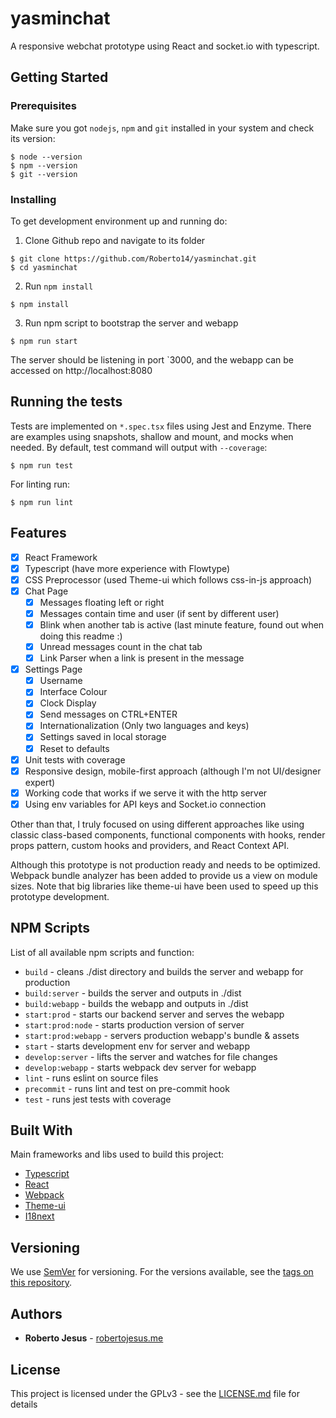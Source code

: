# yasminchat

A responsive webchat prototype using React and socket.io with typescript. 

## Getting Started

### Prerequisites

Make sure you got `nodejs`, `npm` and `git` installed in your system and check its version: 

```
$ node --version
$ npm --version
$ git --version
```

### Installing

To get development environment up and running do:
1. Clone Github repo and navigate to its folder

```
$ git clone https://github.com/Roberto14/yasminchat.git
$ cd yasminchat 
```

2. Run `npm install`
```
$ npm install
```

3. Run npm script to bootstrap the server and webapp
```
$ npm run start
```

The server should be listening in port `3000, and the webapp can be accessed on http://localhost:8080

## Running the tests

Tests are implemented on `*.spec.tsx` files using Jest and Enzyme. There are examples using snapshots, shallow
and mount, and mocks when needed. By default, test command will output with `--coverage`:

```
$ npm run test
```

For linting run:

```
$ npm run lint
```

## Features

- [x] React Framework
- [x] Typescript (have more experience with Flowtype)
- [x] CSS Preprocessor (used Theme-ui which follows css-in-js approach)
- [x] Chat Page
    - [x] Messages floating left or right
    - [x] Messages contain time and user (if sent by different user)
    - [x] Blink when another tab is active (last minute feature, found out when doing this readme :)
    - [x] Unread messages count in the chat tab
    - [x] Link Parser when a link is present in the message
- [x] Settings Page
    - [x] Username
    - [x] Interface Colour
    - [x] Clock Display
    - [x] Send messages on CTRL+ENTER
    - [x] Internationalization (Only two languages and keys)
    - [x] Settings saved in local storage
    - [x] Reset to defaults
- [x] Unit tests with coverage
- [x] Responsive design, mobile-first approach (although I'm not UI/designer expert)
- [x] Working code that works if we serve it with the http server
- [x] Using env variables for API keys and Socket.io connection

Other than that, I truly focused on using different approaches like using
classic class-based components, functional components with hooks, render props
pattern, custom hooks and providers, and React Context API.

Although this prototype is not production ready and needs to be optimized. Webpack bundle analyzer
has been added to provide us a view on module sizes.
Note that big libraries like theme-ui have been used to speed up this prototype development.

## NPM Scripts

List of all available npm scripts and function:

* `build` - cleans ./dist directory and builds the server and webapp for production
* `build:server` - builds the server and outputs in ./dist
* `build:webapp` - builds the webapp and outputs in ./dist
* `start:prod` - starts our backend server and serves the webapp
* `start:prod:node` - starts production version of server
* `start:prod:webapp` - servers production webapp's bundle & assets 
* `start` - starts development env for server and webapp
* `develop:server` - lifts the server and watches for file changes
* `develop:webapp` - starts webpack dev server for webapp
* `lint` - runs eslint on source files
* `precommit` - runs lint and test on pre-commit hook
* `test` - runs jest tests with coverage

## Built With
Main frameworks and libs used to build this project:

* [Typescript](https://www.typescriptlang.org/)
* [React](https://reactjs.org/)
* [Webpack](https://webpack.js.org/)
* [Theme-ui](https://theme-ui.com/)
* [I18next](https://www.i18next.com/)

## Versioning

We use [SemVer](http://semver.org/) for versioning. For the versions available, see the [tags on this repository](https://github.com/Roberto14/yasminchat/tags). 

## Authors

* **Roberto Jesus** - [robertojesus.me](https://robertojesus.me)

## License

This project is licensed under the GPLv3 - see the [LICENSE.md](LICENSE.md) file for details
